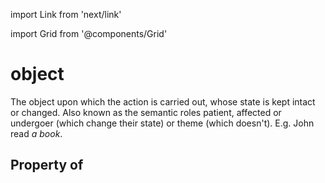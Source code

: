 import Link from 'next/link'
  
import Grid from '@components/Grid'

# object

The object upon which the action is carried out, whose state is kept intact or changed. Also known as the semantic roles patient, affected or undergoer (which change their state) or theme (which doesn't). E.g. John read <em>a book</em>.

## Property of



